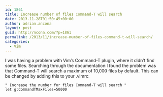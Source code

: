 ```yaml
---
id: 1861
title: Increase number of files Command-T will search
date: 2013-11-28T01:50:45+00:00
author: adrian.ancona
layout: post
guid: http://ncona.com/?p=1861
permalink: /2013/11/increase-number-of-files-command-t-will-search/
categories:
  - Vim
---
```

I was having a problem with Vim&#8217;s Command-T plugin, where it didn&#8217;t find some files. Searching through the documentation I found the problem was that Command-T will search a maximum of 10,000 files by default. This can be changed by adding this to your .vimrc:

```vim
" Increase the number for files Command-T will search "
let g:CommandTMaxFiles=50000
```

<!--more-->
